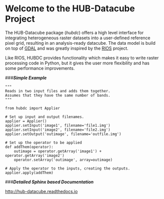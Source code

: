 # Welcome to the HUB-Datacube Project

The HUB-Datacube package (_hubdc_) offers a high level interface for integrating heterogeneous raster datasets into a 
user-defined reference pixel grid, resulting in an analysis-ready datacube.
The data model is build on top of [GDAL](http://gdal.org/) and 
was greatly inspired by the [RIOS](http://rioshome.org) project. 

Like RIOS, HUBDC provides functionality which makes it easy to write raster processing code in Python,
but it gives the user more flexibility and has some performance improvements.

###***Simple Example***


    """
    Reads in two input files and adds them together.
    Assumes that they have the same number of bands.
    """
    
    from hubdc import Applier
    
    # Set up input and output filenames.
    applier = Applier()
    applier.setInput('image1', filename='file1.img')
    applier.setInput('image2', filename='file2.img')
    applier.setOutput('outimage', filename='outfile.img')

    # Set up the operator to be applied
    def addThem(operator):
        outimage = operator.getArray('image1') + operator.getArray('image2')
        operator.setArray('outimage', array=outimage)
    
    # Apply the operator to the inputs, creating the outputs.
    applier.apply(addThem)

###***Detailed Sphinx based Documentation***

http://hub-datacube.readthedocs.io
